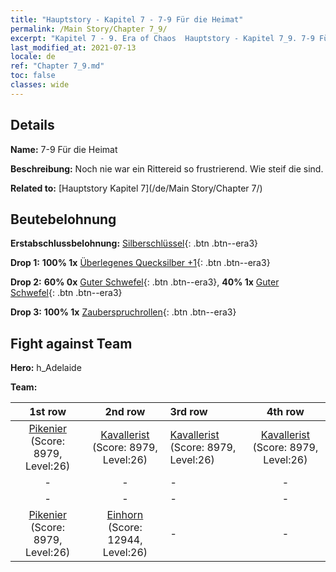 ```yaml
---
title: "Hauptstory - Kapitel 7 - 7-9 Für die Heimat"
permalink: /Main Story/Chapter 7_9/
excerpt: "Kapitel 7 - 9. Era of Chaos  Hauptstory - Kapitel 7_9. 7-9 Für die Heimat"
last_modified_at: 2021-07-13
locale: de
ref: "Chapter 7_9.md"
toc: false
classes: wide
---
```


## Details

 **Name:** 7-9 Für die Heimat

 **Beschreibung:** Noch nie war ein Rittereid so frustrierend. Wie steif die sind.

 **Related to:** [Hauptstory Kapitel 7](/de/Main Story/Chapter 7/)

## Beutebelohnung

 **Erstabschlussbelohnung:** [Silberschlüssel](/ItemsDE/con_693/){: .btn .btn--era3}

 **Drop 1:** **100% 1x** [Überlegenes Quecksilber +1](/ItemsDE/mat_21/){: .btn .btn--era3}

 **Drop 2:** **60% 0x** [Guter Schwefel](/ItemsDE/mat_15/){: .btn .btn--era3}, **40% 1x** [Guter Schwefel](/ItemsDE/mat_15/){: .btn .btn--era3}

 **Drop 3:** **100% 1x** [Zauberspruchrollen](/ItemsDE/con_694/){: .btn .btn--era3}


## Fight against Team
 **Hero:** h_Adelaide

 **Team:**


  | 1st row | 2nd row | 3rd row | 4th row |
  |:----:|:----:|:----|:----:|
  | [Pikenier](/de/units/Pikeman/) (Score: 8979, Level:26)  | [Kavallerist](/de/units/Cavalier/) (Score: 8979, Level:26)  | [Kavallerist](/de/units/Cavalier/) (Score: 8979, Level:26)  | [Kavallerist](/de/units/Cavalier/) (Score: 8979, Level:26)  |
  | - | - | - | - |
  | - | - | - | - |
  | [Pikenier](/de/units/Pikeman/) (Score: 8979, Level:26)  | [Einhorn](/de/units/Unicorn/) (Score: 12944, Level:26)  | - | - |



